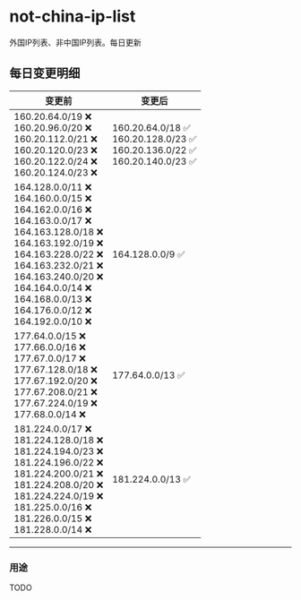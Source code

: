 # not-china-ip-list
外国IP列表、非中国IP列表。每日更新

每日变更明细
--------------------
|  变更前   | 变更后 |
|  ----  | ----  |
|  160.20.64.0/19 :x: <br> 160.20.96.0/20 :x: <br> 160.20.112.0/21 :x: <br> 160.20.120.0/23 :x: <br> 160.20.122.0/24 :x: <br> 160.20.124.0/23 :x: <br> | 160.20.64.0/18 :white_check_mark: <br> 160.20.128.0/23 :white_check_mark: <br> 160.20.136.0/22 :white_check_mark: <br> 160.20.140.0/23 :white_check_mark: <br>  | 
|  164.128.0.0/11 :x: <br> 164.160.0.0/15 :x: <br> 164.162.0.0/16 :x: <br> 164.163.0.0/17 :x: <br> 164.163.128.0/18 :x: <br> 164.163.192.0/19 :x: <br> 164.163.228.0/22 :x: <br> 164.163.232.0/21 :x: <br> 164.163.240.0/20 :x: <br> 164.164.0.0/14 :x: <br> 164.168.0.0/13 :x: <br> 164.176.0.0/12 :x: <br> 164.192.0.0/10 :x: <br> | 164.128.0.0/9 :white_check_mark: | 
|  177.64.0.0/15 :x: <br> 177.66.0.0/16 :x: <br> 177.67.0.0/17 :x: <br> 177.67.128.0/18 :x: <br> 177.67.192.0/20 :x: <br> 177.67.208.0/21 :x: <br> 177.67.224.0/19 :x: <br> 177.68.0.0/14 :x: <br> | 177.64.0.0/13 :white_check_mark: | 
|  181.224.0.0/17 :x: <br> 181.224.128.0/18 :x: <br> 181.224.194.0/23 :x: <br> 181.224.196.0/22 :x: <br> 181.224.200.0/21 :x: <br> 181.224.208.0/20 :x: <br> 181.224.224.0/19 :x: <br> 181.225.0.0/16 :x: <br> 181.226.0.0/15 :x: <br> 181.228.0.0/14 :x: <br> | 181.224.0.0/13 :white_check_mark: | 

--------------------
### 用途
TODO
